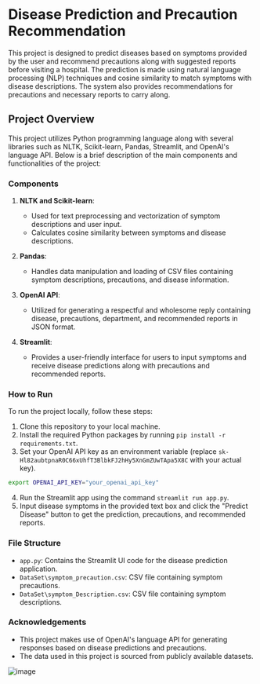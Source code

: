 # Disease Prediction and Precaution Recommendation

This project is designed to predict diseases based on symptoms provided by the user and recommend precautions along with suggested reports before visiting a hospital. The prediction is made using natural language processing (NLP) techniques and cosine similarity to match symptoms with disease descriptions. The system also provides recommendations for precautions and necessary reports to carry along.

## Project Overview

This project utilizes Python programming language along with several libraries such as NLTK, Scikit-learn, Pandas, Streamlit, and OpenAI's language API. Below is a brief description of the main components and functionalities of the project:

### Components

1. **NLTK and Scikit-learn**:
   - Used for text preprocessing and vectorization of symptom descriptions and user input.
   - Calculates cosine similarity between symptoms and disease descriptions.

2. **Pandas**:
   - Handles data manipulation and loading of CSV files containing symptom descriptions, precautions, and disease information.

3. **OpenAI API**:
   - Utilized for generating a respectful and wholesome reply containing disease, precautions, department, and recommended reports in JSON format.

4. **Streamlit**:
   - Provides a user-friendly interface for users to input symptoms and receive disease predictions along with precautions and recommended reports.

### How to Run

To run the project locally, follow these steps:
1. Clone this repository to your local machine.
2. Install the required Python packages by running `pip install -r requirements.txt`.
3. Set your OpenAI API key as an environment variable (replace `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` with your actual key).

```bash
export OPENAI_API_KEY="your_openai_api_key"
```

4. Run the Streamlit app using the command `streamlit run app.py`.
5. Input disease symptoms in the provided text box and click the "Predict Disease" button to get the prediction, precautions, and recommended reports.

### File Structure

- `app.py`: Contains the Streamlit UI code for the disease prediction application.
- `DataSet\symptom_precaution.csv`: CSV file containing symptom precautions.
- `DataSet\symptom_Description.csv`: CSV file containing symptom descriptions.

### Acknowledgements

- This project makes use of OpenAI's language API for generating responses based on disease predictions and precautions.
- The data used in this project is sourced from publicly available datasets.

![image](https://github.com/HardikChhallani/Disease-Prediction-from-Symptoms/assets/116100549/99bb54e0-03f9-41b0-a545-b8d243bc85f4)
